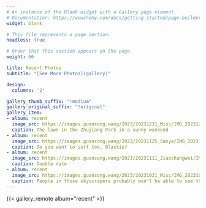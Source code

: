 ```yaml
---
# An instance of the Blank widget with a Gallery page element.
# Documentation: https://wowchemy.com/docs/getting-started/page-builder/
widget: blank

# This file represents a page section.
headless: true

# Order that this section appears on the page.
weight: 66

title: Recent Photos
subtitle: "[See More Photos](gallery)"

design:
  columns: '2'

gallery_thumb_suffix: "!medium"
gallery_original_suffix: "!original"
gallery_item:
- album: recent
  image_src: https://images.guansong.wang/2023/20231231_Misc/IMG_20231223_161210.jpg
  caption: The lawn in the Zhujiang Park in a sunny weekend
- album: recent
  image_src: https://images.guansong.wang/2023/20231125_Sanya/IMG_20231125_151234.jpg
  caption: Do you want to surf too, Blackie?
- album: recent
  image_src: https://images.guansong.wang/2023/20231111_Jiaochangwei/IMG_20231111_201848.jpg
  caption: Double date
- album: recent
  image_src: https://images.guansong.wang/2023/20231031_Misc/IMG_20231006_132614.jpg
  caption: People in those skyscrapers probably won't be able to see the blossom here.
---
```


{{< gallery_remote album="recent" >}}
